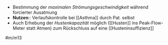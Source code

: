 ---
---
- Bestimmung der *maximalen Strömungsgeschwindigkeit* während forcierter Ausatmung
- **Nutzen**:: Verlaufskontrolle bei [[Asthma]] durch Pat. selbst
- Auch Erhebung der *Hustenkapazität* möglich ([[Husten]] ins Peak-Flow-Meter statt Atmen) zum Rückschluss auf eine [[Husteninsuffizienz]]

#m/m13